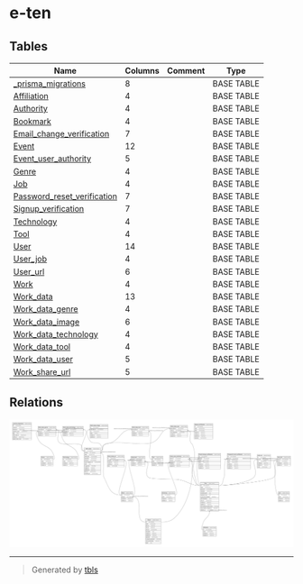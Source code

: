 # e-ten

## Tables

| Name | Columns | Comment | Type |
| ---- | ------- | ------- | ---- |
| [_prisma_migrations](_prisma_migrations.md) | 8 |  | BASE TABLE |
| [Affiliation](Affiliation.md) | 4 |  | BASE TABLE |
| [Authority](Authority.md) | 4 |  | BASE TABLE |
| [Bookmark](Bookmark.md) | 4 |  | BASE TABLE |
| [Email_change_verification](Email_change_verification.md) | 7 |  | BASE TABLE |
| [Event](Event.md) | 12 |  | BASE TABLE |
| [Event_user_authority](Event_user_authority.md) | 5 |  | BASE TABLE |
| [Genre](Genre.md) | 4 |  | BASE TABLE |
| [Job](Job.md) | 4 |  | BASE TABLE |
| [Password_reset_verification](Password_reset_verification.md) | 7 |  | BASE TABLE |
| [Signup_verification](Signup_verification.md) | 7 |  | BASE TABLE |
| [Technology](Technology.md) | 4 |  | BASE TABLE |
| [Tool](Tool.md) | 4 |  | BASE TABLE |
| [User](User.md) | 14 |  | BASE TABLE |
| [User_job](User_job.md) | 4 |  | BASE TABLE |
| [User_url](User_url.md) | 6 |  | BASE TABLE |
| [Work](Work.md) | 4 |  | BASE TABLE |
| [Work_data](Work_data.md) | 13 |  | BASE TABLE |
| [Work_data_genre](Work_data_genre.md) | 4 |  | BASE TABLE |
| [Work_data_image](Work_data_image.md) | 6 |  | BASE TABLE |
| [Work_data_technology](Work_data_technology.md) | 4 |  | BASE TABLE |
| [Work_data_tool](Work_data_tool.md) | 4 |  | BASE TABLE |
| [Work_data_user](Work_data_user.md) | 5 |  | BASE TABLE |
| [Work_share_url](Work_share_url.md) | 5 |  | BASE TABLE |

## Relations

![er](schema.svg)

---

> Generated by [tbls](https://github.com/k1LoW/tbls)
